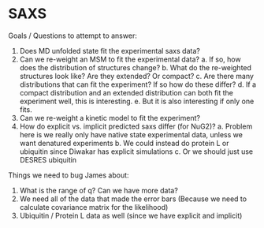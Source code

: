 SAXS
====

Goals / Questions to attempt to answer:

1. Does MD unfolded state fit the experimental saxs data?
2. Can we re-weight an MSM to fit the experimental data?
  a. If so, how does the distribution of structures change?
  b. What do the re-weighted structures look like? Are they extended? Or compact?
  c. Are there many distributions that can fit the experiment? If so how do these differ?
  d. If a compact distribution and an extended distribution can both fit the experiment well, this is interesting.
  e. But it is also interesting if only one fits.
3. Can we re-weight a kinetic model to fit the experiment?
4. How do explicit vs. implicit predicted saxs differ (for NuG2)? 
  a. Problem here is we really only have native state experimental data, unless we want denatured experiments
  b. We could instead do protein L or ubiquitin since Diwakar has explicit simulations 
  c. Or we should just use DESRES ubiquitin



Things we need to bug James about:
1. What is the range of q? Can we have more data?
2. We need all of the data that made the error bars (Because we need to calculate covariance matrix for the likelihood)
3. Ubiquitin / Protein L data as well (since we have explicit and implicit)
